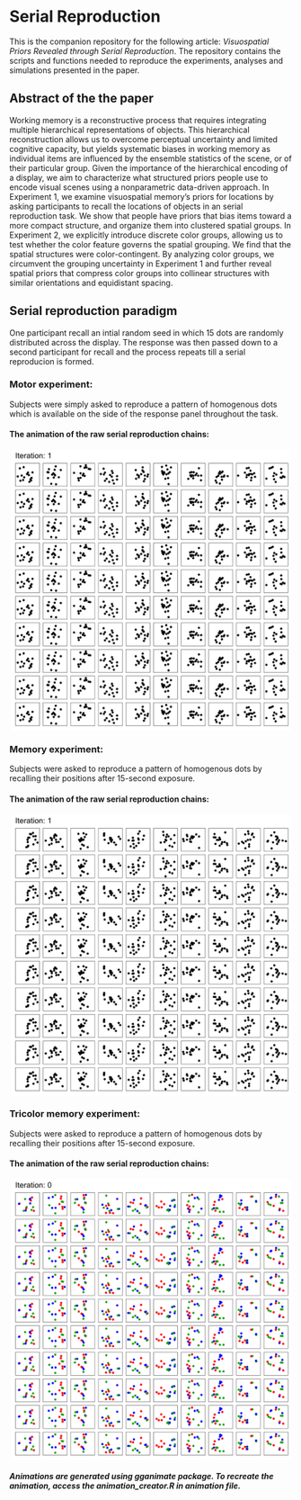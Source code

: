 # Serial Reproduction
This is the companion repository for the following article: *Visuospatial Priors Revealed through Serial Reproduction*. The repository contains the scripts and functions needed to reproduce the experiments, analyses and simulations presented in the paper.

## Abstract of the the paper
Working memory is a reconstructive process that requires integrating multiple hierarchical representations of objects. This hierarchical reconstruction allows us to overcome perceptual uncertainty and limited cognitive capacity, but yields systematic biases in working memory as individual items are influenced by the ensemble statistics of the scene, or of their particular group. Given the importance of the hierarchical encoding of a display, we aim to characterize what structured priors people use to encode visual scenes using a nonparametric data-driven approach. In Experiment 1, we examine visuospatial memory’s priors for locations by asking participants to recall the locations of objects in an serial reproduction task. We show that people have priors that bias items toward a more compact structure, and organize them into clustered spatial groups. In Experiment 2, we explicitly introduce discrete color groups, allowing us to test whether the color feature governs the spatial grouping. We find that the spatial structures were color-contingent. By analyzing color groups, we circumvent the grouping uncertainty in Experiment 1 and further reveal spatial priors that compress color groups into collinear structures with similar orientations and equidistant spacing. 

## Serial reproduction paradigm
One participant recall an intial random seed in which 15 dots are randomly distributed across the display. The response was then passed down to a second participant for recall and the process repeats till a serial reproducion is formed.

### Motor experiment: 
Subjects were simply asked to reproduce a pattern of homogenous dots which is available on the side of the response panel throughout the task.

#### The animation of the raw serial reproduction chains:

<p align="center">
  <img src="Animations/homogenous_motor.gif" width="500" align="middle">
</p>

### Memory experiment: 
Subjects were asked to reproduce a pattern of homogenous dots by recalling their positions after 15-second exposure.

#### The animation of the raw serial reproduction chains:

<p align="center">
  <img src="Animations/homogenous_memory.gif" width="500" align="middle">
</p>

### Tricolor memory experiment: 
Subjects were asked to reproduce a pattern of homogenous dots by recalling their positions after 15-second exposure.

#### The animation of the raw serial reproduction chains:

<p align="center">
  <img src="Animations/color_memory.gif" width="500" align="middle">
</p>

##### Animations are generated using gganimate package. To recreate the animation, access the animation_creator.R in animation file.
